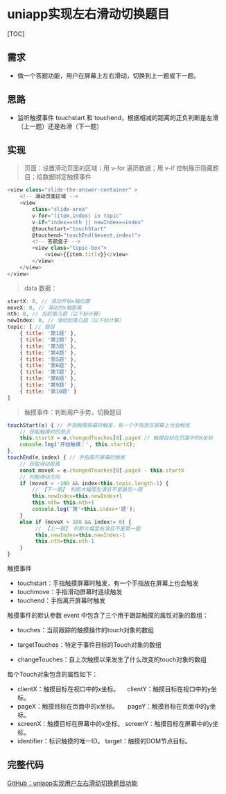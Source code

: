 # uniapp实现左右滑动切换题目

[TOC]

## 需求

- 做一个答题功能，用户在屏幕上左右滑动，切换到上一题或下一题。

## 思路

- 监听触摸事件 touchstart 和 touchend，根据相减的距离的正负判断是左滑（上一题）还是右滑（下一题）

## 实现

> 页面：设置滑动页面的区域；用 v-for 遍历数据；用 v-if 控制展示隐藏题目；给数据绑定触摸事件

~~~js
<view class="slide-the-answer-container" >
    <!-- 滑动页面区域 -->
    <view 
        class="slide-area" 
        v-for="(item,index) in topic"
        v-if="index==nth || newIndex==index"
        @touchstart="touchStart"
        @touchend="touchEnd($event,index)">
    	<!-- 答题盒子 -->
        <view class="topic-box">
            <view>{{item.title}}</view>
        </view>
    </view>
</view>
~~~

> data 数据：

~~~js
startX: 0, // 滑动开始x轴位置
moveX: 0, // 滑动的x轴距离
nth: 0, // 当前第几题（以下标计算）
newIndex: 0, // 滑动到第几题（以下标计算）
topic: [ // 题目
    { title: '第1题' },
    { title: '第2题' },
    { title: '第3题' },
    { title: '第4题' },
    { title: '第5题' },
    { title: '第6题' },
    { title: '第7题' },
    { title: '第8题' },
    { title: '第9题' },
    { title: '第10题' }
]
~~~

>触摸事件：判断用户手势，切换题目

~~~js
touchStart(e) { // 手指触摸屏幕时触发，有一个手指放在屏幕上也会触发
    // 获取触摸时的原点
    this.startX = e.changedTouches[0].pageX // 触摸目标在页面中的X坐标
    console.log('开始触摸：', this.startX);
},
touchEnd(e,index) { // 手指离开屏幕时触发
    // 获取滑动距离
    const moveX = e.changedTouches[0].pageX - this.startX
    // 判断滑动方向
    if (moveX < -100 && index<this.topic.length-1) {
    	// 【下一题】 判断大幅度左滑且不是最后一题
        this.newIndex=this.newIndex+1
        this.nth= this.nth+1
        console.log('第'+this.index+'题');
    }
    else if (moveX > 100 && index!= 0) { 
         // 【上一题】 判断大幅度右滑且不是第一题
         this.newIndex=this.newIndex-1
         this.nth=this.nth-1
    }
}
~~~



触摸事件

-  touchstart：手指触摸屏幕时触发，有一个手指放在屏幕上也会触发
-  touchmove：手指滑动屏幕时连续触发
-  touchend：手指离开屏幕时触发

触摸事件的默认参数 event 中包含了三个用于跟踪触摸的属性对象的数组：

- touches：当前跟踪的触摸操作的touch对象的数组
- targetTouches：特定于事件目标的Touch对象的数组

- changeTouches：自上次触摸以来发生了什么改变的touch对象的数组

每个Touch对象包含的属性如下：

- clientX：触摸目标在视口中的x坐标。 　clientY：触摸目标在视口中的y坐标。
- pageX：触摸目标在页面中的x坐标。 　  pageY：触摸目标在页面中的y坐标。
- screenX：触摸目标在屏幕中的x坐标。    screenY：触摸目标在屏幕中的y坐标。
- identifier：标识触摸的唯一ID。                target：触摸的DOM节点目标。



## 完整代码

[GitHub：uniapp实现用户左右滑动切换题目功能](https://github.com/Joye-xiao/uniapp-demo/tree/master/GitHub-uniapp)
